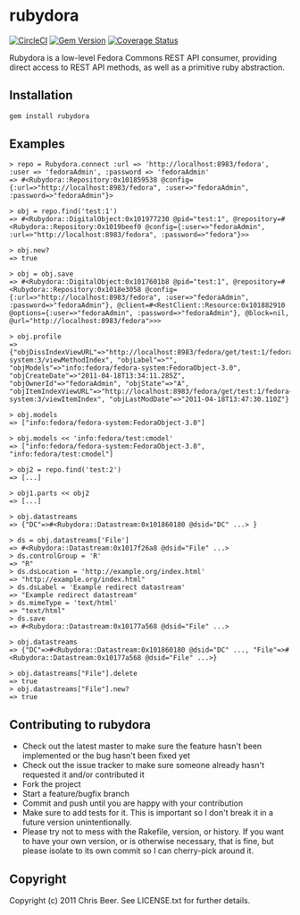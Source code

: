 # rubydora
[![CircleCI](https://circleci.com/gh/samvera/rubydora.svg?style=svg)](https://circleci.com/gh/samvera/rubydora)
[<img src="https://badge.fury.io/rb/rubydora.png" alt="Gem Version"/>](http://badge.fury.io/rb/rubydora)
[![Coverage Status](https://coveralls.io/repos/github/samvera/rubydora/badge.svg?branch=master)](https://coveralls.io/github/samvera/rubydora?branch=master)

Rubydora is a low-level Fedora Commons REST API consumer, providing direct
access to REST API methods, as well as a primitive ruby abstraction.

## Installation

```bash
gem install rubydora
```

## Examples

```
> repo = Rubydora.connect :url => 'http://localhost:8983/fedora', :user => 'fedoraAdmin', :password => 'fedoraAdmin'
=> #<Rubydora::Repository:0x101859538 @config={:url=>"http://localhost:8983/fedora", :user=>"fedoraAdmin", :password=>"fedoraAdmin"}> 

> obj = repo.find('test:1')
=> #<Rubydora::DigitalObject:0x101977230 @pid="test:1", @repository=#<Rubydora::Repository:0x1019beef0 @config={:user=>"fedoraAdmin", :url=>"http://localhost:8983/fedora", :password=>"fedora"}>> 

> obj.new?
=> true 

> obj = obj.save
=> #<Rubydora::DigitalObject:0x1017601b8 @pid="test:1", @repository=#<Rubydora::Repository:0x1018e3058 @config={:url=>"http://localhost:8983/fedora", :user=>"fedoraAdmin", :password=>"fedoraAdmin"}, @client=#<RestClient::Resource:0x101882910 @options={:user=>"fedoraAdmin", :password=>"fedoraAdmin"}, @block=nil, @url="http://localhost:8983/fedora">>> 

> obj.profile
=> {"objDissIndexViewURL"=>"http://localhost:8983/fedora/get/test:1/fedora-system:3/viewMethodIndex", "objLabel"=>"", "objModels"=>"info:fedora/fedora-system:FedoraObject-3.0", "objCreateDate"=>"2011-04-18T13:34:11.285Z", "objOwnerId"=>"fedoraAdmin", "objState"=>"A", "objItemIndexViewURL"=>"http://localhost:8983/fedora/get/test:1/fedora-system:3/viewItemIndex", "objLastModDate"=>"2011-04-18T13:47:30.110Z"} 

> obj.models
=> ["info:fedora/fedora-system:FedoraObject-3.0"] 

> obj.models << 'info:fedora/test:cmodel'
=> ["info:fedora/fedora-system:FedoraObject-3.0", "info:fedora/test:cmodel"]

> obj2 = repo.find('test:2')
=> [...]

> obj1.parts << obj2
=> [...]

> obj.datastreams
=> {"DC"=>#<Rubydora::Datastream:0x101860180 @dsid="DC" ...> }

> ds = obj.datastreams['File']
=> #<Rubydora::Datastream:0x1017f26a8 @dsid="File" ...>
> ds.controlGroup = 'R'
=> "R"
> ds.dsLocation = 'http://example.org/index.html'
=> "http://example.org/index.html"
> ds.dsLabel = 'Example redirect datastream'
=> "Example redirect datastream"
> ds.mimeType = 'text/html'
=> "text/html"
> ds.save 
=> #<Rubydora::Datastream:0x10177a568 @dsid="File" ...> 

> obj.datastreams
=> {"DC"=>#<Rubydora::Datastream:0x101860180 @dsid="DC" ..., "File"=>#<Rubydora::Datastream:0x10177a568 @dsid="File" ...>}

> obj.datastreams["File"].delete
=> true
> obj.datastreams["File"].new?
=> true
```

## Contributing to rubydora

*   Check out the latest master to make sure the feature hasn't been implemented or the bug hasn't been fixed yet
*   Check out the issue tracker to make sure someone already hasn't requested it and/or contributed it
*   Fork the project
*   Start a feature/bugfix branch
*   Commit and push until you are happy with your contribution
*   Make sure to add tests for it. This is important so I don't break it in a future version unintentionally.
*   Please try not to mess with the Rakefile, version, or history. If you want
    to have your own version, or is otherwise necessary, that is fine, but
    please isolate to its own commit so I can cherry-pick around it.

## Copyright

Copyright (c) 2011 Chris Beer. See LICENSE.txt for further details.

